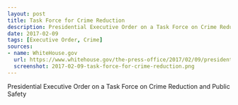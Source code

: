```yaml
---
layout: post
title: Task Force for Crime Reduction
description: Presidential Executive Order on a Task Force on Crime Reduction and Public Safety
date: 2017-02-09
tags: [Executive Order, Crime]
sources: 
- name: WhiteHouse.gov
  url: https://www.whitehouse.gov/the-press-office/2017/02/09/presidential-executive-order-task-force-crime-reduction-and-public
  screenshot: 2017-02-09-task-force-for-crime-reduction.png
---
```

Presidential Executive Order on a Task Force on Crime Reduction and Public Safety